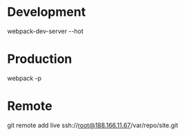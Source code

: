 # Development
webpack-dev-server --hot

# Production
webpack -p

# Remote 
git remote add live ssh://root@188.166.11.67/var/repo/site.git
